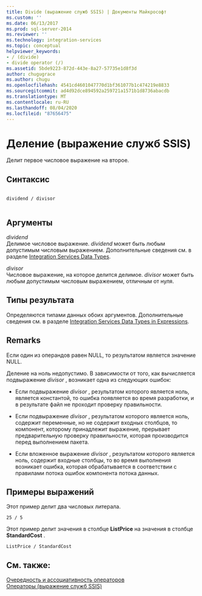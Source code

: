 ```yaml
---
title: Divide (выражение служб SSIS) | Документы Майкрософт
ms.custom: ''
ms.date: 06/13/2017
ms.prod: sql-server-2014
ms.reviewer: ''
ms.technology: integration-services
ms.topic: conceptual
helpviewer_keywords:
- / (divide)
- divide operator (/)
ms.assetid: 5bde9223-872d-443e-8a27-57735e1d8f3d
author: chugugrace
ms.author: chugu
ms.openlocfilehash: 4541cd4601047770d1bf361077b1c474219e8833
ms.sourcegitcommit: ad4d92dce894592a259721a1571b1d8736abacdb
ms.translationtype: MT
ms.contentlocale: ru-RU
ms.lasthandoff: 08/04/2020
ms.locfileid: "87656475"
---
```

# <a name="divide-ssis-expression"></a>Деление (выражение служб SSIS)
  Делит первое числовое выражение на второе.  
  
## <a name="syntax"></a>Синтаксис  
  
```  
  
dividend / divisor  
  
```  
  
## <a name="arguments"></a>Аргументы  
 *dividend*  
 Делимое числовое выражение. *dividend* может быть любым допустимым числовым выражением. Дополнительные сведения см. в разделе [Integration Services Data Types](../data-flow/integration-services-data-types.md).  
  
 *divisor*  
 Числовое выражение, на которое делится делимое. *divisor* может быть любым допустимым числовым выражением, отличным от нуля.  
  
## <a name="result-types"></a>Типы результата  
 Определяются типами данных обоих аргументов. Дополнительные сведения см. в разделе [Integration Services Data Types in Expressions](integration-services-data-types-in-expressions.md).  
  
## <a name="remarks"></a>Remarks  
 Если один из операндов равен NULL, то результатом является значение NULL.  
  
 Деление на ноль недопустимо. В зависимости от того, как вычисляется подвыражение *divisor* , возникает одна из следующих ошибок:  
  
-   Если подвыражение *divisor* , результатом которого является ноль, является константой, то ошибка появляется во время разработки, и в результате файл не проходит проверку правильности.  
  
-   Если подвыражение *divisor* , результатом которого является ноль, содержит переменные, но не содержит входных столбцов, то компонент, которому принадлежит выражение, прерывает предварительную проверку правильности, которая производится перед выполнением пакета.  
  
-   Если вложенное выражение *divisor* , результатом которого является ноль, содержит входные столбцы, то во время выполнения возникает ошибка, которая обрабатывается в соответствии с правилами потока ошибок компонента потока данных.  
  
## <a name="expression-examples"></a>Примеры выражений  
 Этот пример делит два числовых литерала.  
  
```  
25 / 5  
```  
  
 Этот пример делит значения в столбце **ListPrice** на значения в столбце **StandardCost** .  
  
```  
ListPrice / StandardCost  
```  
  
## <a name="see-also"></a>См. также:  
 [Очередность и ассоциативность операторов](operator-precedence-and-associativity.md)   
 [Операторы (выражение служб SSIS)](operators-ssis-expression.md)  
  
  
